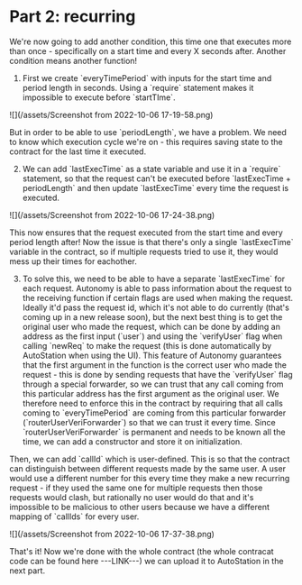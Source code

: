 # Part 2: recurring

We're now going to add another condition, this time one that executes more than once - specifically on a start time and every X seconds after. Another condition means another function!

1. First we create \`everyTimePeriod\` with inputs for the start time and period length in seconds. Using a \`require\` statement makes it impossible to execute before \`startTIme\`.

![](/assets/Screenshot from 2022-10-06 17-19-58.png)

But in order to be able to use \`periodLength\`, we have a problem. We need to know which execution cycle we're on - this requires saving state to the contract for the last time it executed.

2. We can add \`lastExecTime\` as a state variable and use it in a \`require\` statement, so that the request can't be executed before \`lastExecTime + periodLength\` and then update \`lastExecTime\` every time the request is executed.

![](/assets/Screenshot from 2022-10-06 17-24-38.png)

This now ensures that the request executed from the start time and every period length after! Now the issue is that there's only a single \`lastExecTime\` variable in the contract, so if multiple requests tried to use it, they would mess up their times for eachother.

3. To solve this, we need to be able to have a separate \`lastExecTime\` for each request. Autonomy is able to pass information about the request to the receiving function if certain flags are used when making the request. Ideally it'd pass the request id, which it's not able to do currently \(that's coming up in a new release soon\), but the next best thing is to get the original user who made the request, which can be done by adding an address as the first input \(\`user\`\) and using the \`verifyUser\` flag when calling \`newReq\` to make the request \(this is done automatically by AutoStation when using the UI\). This feature of Autonomy guarantees that the first argument in the function is the correct user who made the request - this is done by sending requests that have the \`verifyUser\` flag through a special forwarder, so we can trust that any call coming from this particular address has the first argument as the original user. We therefore need to enforce this in the contract by requiring that all calls coming to \`everyTimePeriod\` are coming from this particular forwarder \(\`routerUserVeriForwarder\`\) so that we can trust it every time. Since \`routerUserVeriForwarder\` is permanent and needs to be known all the time, we can add a constructor and store it on initialization.

Then, we can add \`callId\` which is user-defined. This is so that the contract can distinguish between different requests made by the same user. A user would use a different number for this every time they make a new recurring request - if they used the same one for multiple requests then those requests would clash, but rationally no user would do that and it's impossible to be malicious to other users because we have a different mapping of \`callIds\` for every user.

![](/assets/Screenshot from 2022-10-06 17-37-38.png)



That's it! Now we're done with the whole contract \(the whole contracat code can be found here ---LINK---\) we can upload it to AutoStation in the next part.


